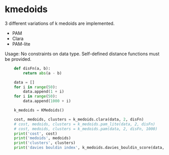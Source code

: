 # kmedoids

3 different variations of k medoids are implemented. 

* PAM
* Clara
* PAM-lite

Usage: No constraints on data type. Self-defined distance functions must be provided.

```python
    def disFn(a, b):
        return abs(a - b)

    data = []
    for i in range(50):
        data.append(1 + i)
    for i in range(50):
        data.append(1000 + i)

    k_medoids = KMedoids()

    cost, medoids, clusters = k_medoids.clara(data, 2, disFn)
    # cost, medoids, clusters = k_medoids.pam_lite(data, 2, disFn)
    # cost, medoids, clusters = k_medoids.pam(data, 2, disFn, 1000)
    print('cost', cost)
    print('medoids', medoids)
    print('clusters', clusters)
    print('davies bouldin index', k_medoids.davies_bouldin_score(data, clusters, disFn))
```